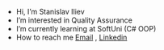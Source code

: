 -  Hi, I’m Stanislav Iliev
-  I’m interested in Quality Assurance
-  I’m currently learning at SoftUni (C# OOP)
-  How to reach me [Email](st.d.iliev@gmail.com) , [Linkedin](https://www.linkedin.com/in/stanislav-iliev-661994237/)

<!---
st-iliev/st-iliev is a ✨ special ✨ repository because its `README.md` (this file) appears on your GitHub profile.
You can click the Preview link to take a look at your changes.
--->
